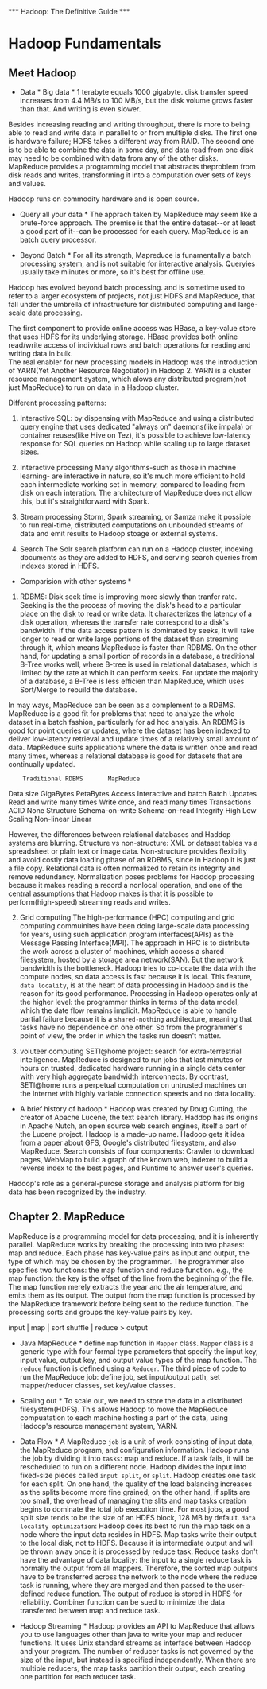 *** Hadoop: The Definitive Guide ***
# Hadoop Fundamentals
## Meet Hadoop
* Data * Big data *
1 terabyte equals 1000 gigabyte.
disk transfer speed increases from 4.4 MB/s to 100 MB/s, but the disk volume grows faster than that. And writing is even slower.

Besides increasing reading and writing throughput, there is more to being able to read and write data in parallel to or from multiple disks. The first one is hardware failure; HDFS takes a different way from RAID. The seocnd one is to be able to combine the data in some day, and data read from one disk may need to be combined with data from any of the other disks. MapReduce provides a programming model that abstracts theproblem from disk reads and writes, transforming it into a computation over sets of keys and values.

Hadoop runs on commodity hardware and is open source.

* Query all your data *
The apprach taken by MapReduce may seem like a brute-force approach. The premise is that the entire dataset--or at least a good part of it--can be processed for each query. MapReduce is an batch query processor.

* Beyond Batch *
For all its strength, Mapreduce is funamentally a batch processing system, and is not suitable for interactive analysis. Queryies usually take miinutes or more, so it's best for offline use.

Hadoop has evolved beyond batch processing. and is sometime used to refer to a larger ecosystem of projects, not just HDFS and MapReduce, that fall under the umbrella of infrastructure for distributed computing and large-scale data processing.

The first component to provide online access was HBase, a key-value store that uses HDFS for its underlying storage. HBase provides both online read/write access of individual rows and batch operations for reading and writing data in bulk.  
The real enabler for new processing models in Hadoop was the introduction of YARN(Yet Another Resource Negotiator) in Hadoop 2. YARN is a cluster resource management system, which alows any distributed program(not just MapReduce) to run on data in a Hadoop cluster.

Different processing patterns:
1. Interactive SQL:
by dispensing with MapReduce and using a distributed query engine that uses dedicated "always on" daemons(like impala) or container reuses(like Hive on Tez), it's possible to achieve low-latency response for SQL queries on Hadoop while scaling up to large dataset sizes.

2. Interactive processing
Many algorithms-such as those in machine learning- are interactive in nature, so it's much more efficient to hold each intermediate working set in memory, compared to loading from disk on each interation. The architecture of MapReduce does not allow this, but it's straightforward with Spark.

3. Stream processing
Storm, Spark streaming, or Samza make it possible to run real-time, distributed computations on unbounded streams of data and emit results to Hadoop stoage or external systems.

4. Search
The Solr search platform can run on a Hadoop cluster, indexing documents as they are added to HDFS, and serving search queries from indexes stored in HDFS.

* Comparision with other systems *
1. RDBMS:
Disk seek time is improving more slowly than tranfer rate. Seeking is the the process of moving the disk's head to a particular place on the disk to read or write data. It characterizes the latency of a disk operation, whereas the transfer rate correspond to a disk's bandwidth.
If the data access pattern is dominated by seeks, it will take longer to read or write large portions of the dataset than streaming through it, which means MapReduce is faster than RDBMS. On the other hand, for updating a small portion of records in a database, a traditional B-Tree works well, where B-tree is used in relational databases, which is limited by the rate at which it can perform seeks. For update the majority of a database, a B-Tree is less efficien than MapReduce, which uses Sort/Merge to rebuild the database.

In may ways, MapReduce can be seen as a complement to a RDBMS. MapReduce is a good fit for problems that need to analyze the whole dataset in a batch fashion, particularly for ad hoc analysis. An RDBMS is good for point queries or updates, where the dataset has been indexed to deliver low-latency retrieval and update times of a relatively small amount of data. MapReduce suits applications where the data is written once and read many times, whereas a relational database is good for datasets that are continually updated.

        Traditional RDBMS       MapReduce
Data size   GigaBytes               PetaBytes
Access      Interactive and batch   Batch
Updates     Read and write many times   Write once, and read many times
Transactions    ACID                None
Structure       Schema-on-write     Schema-on-read
Integrity       High                Low
Scaling         Non-linear          Linear

However, the differences between relational databases and Haddop systems are blurring.
Structure vs non-structure: XML or dataset tables vs a spreadsheet or plain text or image data. Non-structure provides flexiblity and avoid costly data loading phase of an RDBMS, since in Hadoop it is just a file copy.
Relational data is often normalized to retain its integrity and remove redundancy. Normalization poses problems for Haddop processing because it makes reading a record a nonlocal operation, and one of the central assumptions that Hadoop makes is that it is possible to perform(high-speed) streaming reads and writes.

2. Grid computing
The high-performance (HPC) computing and grid computing commuinites have been doing large-scale data processing for years, using such application program interfaces(APIs) as the Message Passing Interface(MPI). The approach in HPC is to distribute the work across a cluster of machines, which access a shared filesystem, hosted by a storage area network(SAN). But the network bandwidth is the bottleneck.
Hadoop tries to co-locate the data with the compute nodes, so data access is fast because it is local. This feature, `data locality`, is at the heart of data processing in Hadoop and is the reason for its good performance.
Processing in Hadoop operates only at the higher level: the programmer thinks in terms of the data model, which the date flow remains implicit.
MapReduce is able to handle partial failure because it is a `shared-nothing` architecture, meaning that tasks have no dependence on one other. So from the programmer's point of view, the order in which the tasks run doesn't matter.

3. voluteer computing
SETI@home project: search for extra-terrestrial intelligence.
MapReduce is designed to run jobs that last minutes or hours on trusted, dedicated hardware running in a single data center with very high aggregate bandwidth interconnects. By ocntrast, SETI@home runs a perpetual computation on untrusted machines on the Internet with highly variable connection speeds and no data locality.

* A brief history of hadoop *
Hadoop was created by Doug Cutting, the creator of Apache Lucene, the text search library. Haddop has its origins in Apache Nutch, an open source web search engines, itself a part of the Lucene project.
Hadoop is a made-up name.
Hadoop gets it idea from a paper about GFS, Google's distributed filesystem, and also MapReduce.
Search consists of four components: Crawler to download pages, WebMap to build a graph of the known web, indexer to build a reverse index to the best pages, and Runtime to answer user's queries.

Hadoop's role as a general-purose storage and analysis platform for big data has been recognized by the industry.


## Chapter 2. MapReduce
MapReduce is a programming model for data processing, and it is inherently parallel.
MapReduce works by breaking the processing into two phases: map and reduce. Each phase has key-value pairs as input and output, the type of which may be chosen by the programmer. The programmer also specifies two functions: the map function and reduce function.
e.g., the map function: the key is the offset of the line from the beginning of the file. The map function merely extracts the year and the air temperature, and emits them as its output. The output from the map function is processed by the MapReduce framework before being sent to the reduce function. The processing sorts and groups the key-value pairs by key.

input | map | sort shuffle | reduce > output

* Java MapReduce *
define `map` function in `Mapper` class. `Mapper` class is a generic type with four formal type parameters that specify the input key, input value, output key, and output value types of the map function. The `reduce` function is defined using a `Reducer`.
The third piece of code to run the MapReduce job: define job, set input/output path, set mapper/reducer classes, set key/value classes.

* Scaling out *
To scale out, we need to store the data in a distributed filesystem(HDFS). This allows Hadoop to move the MapReduce compuatation to each machine hosting a part of the data, using Hadoop's resource management system, YARN.

* Data Flow *
A MapReduce `job` is a unit of work consisting of input data, the MapReduce program, and configuration information. Hadoop runs the job by dividing it into `tasks`: map and reduce. If a task fails, it will be rescheduled to run on a different node.
Hadoop divides the input into fixed-size pieces called `input split`, or `split`. Hadoop creates one task for each split. On one hand, the quality of the load balancing increases as the splits become more fine grained; on the other hand, if splits are too small, the overhead of managing the slits and map tasks creation begins to dominate the total job execution time. For most jobs, a good split size tends to be the size of an HDFS block, 128 MB by default.
`data locality optimization`: Hadoop does its best to run the map task on a node where the input data resides in HDFS.
Map tasks write their output to the local disk, not to HDFS. Because it is intermediate output and will be thrown away once it is processed by reduce task.
Reduce tasks don't have the advantage of data locality: the input to a single reduce task is normally the output from all mappers. Therefore, the sorted map outputs have to be transferred across the network to the node where the reduce task is running, where they are merged and then passed to the user-defined reduce function. The output of reduce is stored in HDFS for reliability.
Combiner function can be sued to minimize the data transferred between map and reduce task.

* Hadoop Streaming *
Hadoop provides an API to MapReduce that allows you to use languages other than java to write your map and reducer functions. It uses Unix standard streams as interface between Hadoop and your program.
The number of reducer tasks is not governed by the size of the input, but instead is specified independently. When there are multiple reducers, the map tasks partition their output, each creating one partition for each reducer task.

